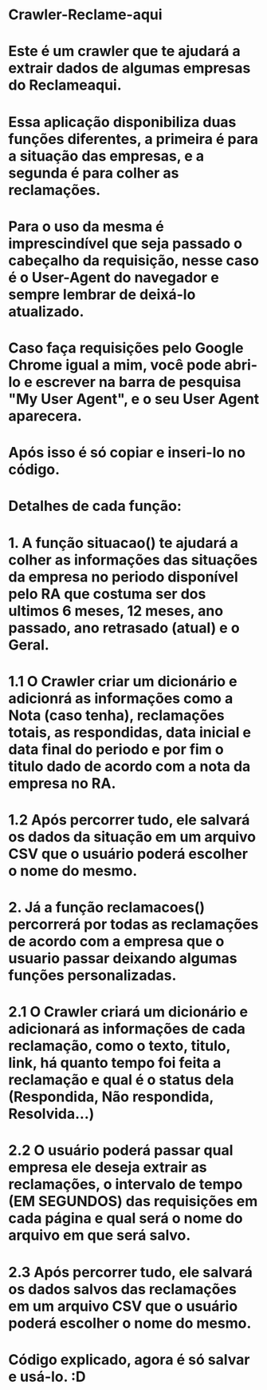 # Crawler-Reclame-aqui
# Este é um crawler que te ajudará a extrair dados de algumas empresas do Reclameaqui.

# Essa aplicação disponibiliza duas funções diferentes, a primeira é para a situação das empresas, e a segunda é para colher as reclamações.

# Para o uso da mesma é imprescindível que seja passado o cabeçalho da requisição, nesse caso é o User-Agent do navegador e sempre lembrar de deixá-lo atualizado.

# Caso faça requisições pelo Google Chrome igual a mim, você pode abri-lo e escrever na barra de pesquisa "My User Agent", e o seu User Agent aparecera.
# Após isso é só copiar e inseri-lo no código.

# Detalhes de cada função:
# 1. A função situacao() te ajudará a colher as informações das situações da empresa no periodo disponível pelo RA que costuma ser dos ultimos 6 meses, 12 meses, ano passado, ano retrasado (atual) e o Geral.
# 1.1 O Crawler criar um dicionário e adicionrá as informações como a Nota (caso tenha), reclamações totais, as respondidas, data inicial e data final do periodo e por fim o titulo dado de acordo com a nota da empresa no RA. 
# 1.2 Após percorrer tudo, ele salvará os dados da situação em um arquivo CSV que o usuário poderá escolher o nome do mesmo.

# 2. Já a função reclamacoes() percorrerá por todas as reclamações de acordo com a empresa que o usuario passar deixando algumas funções personalizadas.
# 2.1 O Crawler criará um dicionário e adicionará as informações de cada reclamação, como o texto, titulo, link, há quanto tempo foi feita a reclamação e qual é o status dela (Respondida, Não respondida, Resolvida...)
# 2.2 O usuário poderá passar qual empresa ele deseja extrair as reclamações, o intervalo de tempo (EM SEGUNDOS) das requisições em cada página e qual será o nome do arquivo em que será salvo.
# 2.3 Após percorrer tudo, ele salvará os dados salvos das reclamações em um arquivo CSV que o usuário poderá escolher o nome do mesmo.

# Código explicado, agora é só salvar e usá-lo. :D

